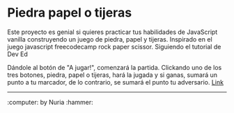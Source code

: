 # Piedra papel o tijeras

Este proyecto es genial si quieres practicar tus habilidades de JavaScript vanilla construyendo un juego de piedra, papel y tijeras.
Inspirado en el juego javascript freecodecamp rock paper scissor. Siguiendo el tutorial de Dev Ed

Dándole al botón de "A jugar!", comenzará la partida. 
Clickando uno de los tres botones, piedra, papel o tijeras, hará la jugada y si ganas, sumará un punto a tu marcador, de lo contrario, se sumará el punto tu adversario. 
<a href="https://nuriadiazcandela.github.io/Rock-paper-scissors/">Link</a>


---
 <footer> :computer: by Nuria :hammer: </footer>
